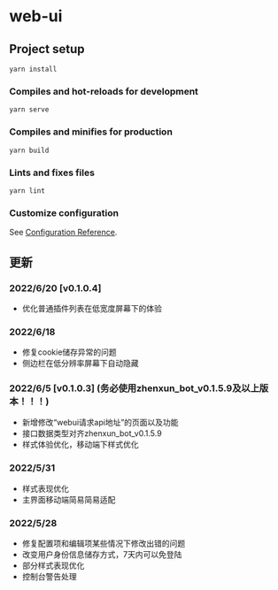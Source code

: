# web-ui

## Project setup
```
yarn install
```

### Compiles and hot-reloads for development
```
yarn serve
```

### Compiles and minifies for production
```
yarn build
```

### Lints and fixes files
```
yarn lint
```

### Customize configuration
See [Configuration Reference](https://cli.vuejs.org/config/).


## 更新

### 2022/6/20 \[v0.1.0.4] 
* 优化普通插件列表在低宽度屏幕下的体验

### 2022/6/18

* 修复cookie储存异常的问题
* 侧边栏在低分辨率屏幕下自动隐藏

### 2022/6/5 \[v0.1.0.3] (__务必使用zhenxun_bot_v0.1.5.9及以上版本！！！__)
* 新增修改“webui请求api地址”的页面以及功能
* 接口数据类型对齐zhenxun_bot_v0.1.5.9
* 样式体验优化，移动端下样式优化

### 2022/5/31

* 样式表现优化
* 主界面移动端简易简易适配


### 2022/5/28

* 修复配置项和编辑项某些情况下修改出错的问题
* 改变用户身份信息储存方式，7天内可以免登陆
* 部分样式表现优化
* 控制台警告处理

